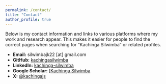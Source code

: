 ```yaml
---
permalink: /contact/
title: "Contact"
author_profile: true
---
```

Below is my contact information and links to various platforms where my work and research appear. This makes it easier for people to find the correct pages when searching for “Kachinga Silwimba” or related profiles.

- **Email:** silwimbajk22 [at] gmail.com  
- **GitHub:** [kachingasilwimba](https://github.com/kachingasilwimba)  
- **LinkedIn:** [kachinga-silwimba](https://linkedin.com/in/kachinga-silwimba)  
- **Google Scholar:** [[Kachinga Silwimba](https://scholar.google.com/](https://scholar.google.com/citations?user=UluXFnQAAAAJ&hl=en))
- **X:** [@kachingajs](https://x.com/kachingajs)

